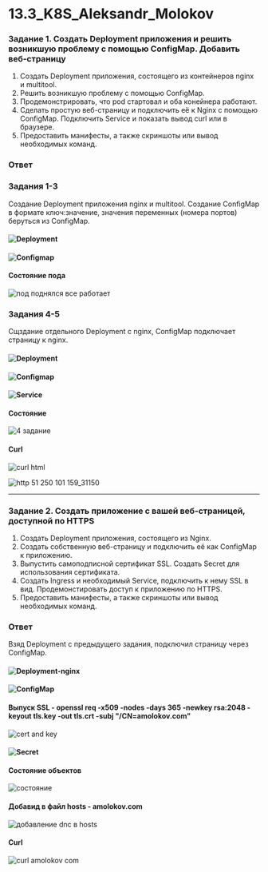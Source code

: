 # 13.3_K8S_Aleksandr_Molokov

### Задание 1. Создать Deployment приложения и решить возникшую проблему с помощью ConfigMap. Добавить веб-страницу

1. Создать Deployment приложения, состоящего из контейнеров nginx и multitool.
2. Решить возникшую проблему с помощью ConfigMap.
3. Продемонстрировать, что pod стартовал и оба конейнера работают.
4. Сделать простую веб-страницу и подключить её к Nginx с помощью ConfigMap. Подключить Service и показать вывод curl или в браузере.
5. Предоставить манифесты, а также скриншоты или вывод необходимых команд.

### Ответ

### Задания 1-3
Создание Deployment приложения nginx и multitool. Создание ConfigMap в формате ключ:значение, значения переменных (номера портов) беруться из 
ConfigMap.

#### ![Deployment](https://github.com/ALEMOLOKOV/13.3_K8S_Aleksandr_Molokov/blob/4d8556ca6fcef1e4437d186e400d8edda26110f0/deployment.yaml)

#### ![Configmap](https://github.com/ALEMOLOKOV/13.3_K8S_Aleksandr_Molokov/blob/4d8556ca6fcef1e4437d186e400d8edda26110f0/configmap.yaml)

#### Состояние пода

![под поднялся все работает](https://github.com/ALEMOLOKOV/13.3_K8S_Aleksandr_Molokov/assets/109212419/cae04a39-ab1a-47d5-8054-19e5b1407669)



### Задания 4-5
Сщздание отдельного Deployment  с nginx, ConfigMap подключает страницу к nginx.

#### ![Deployment](https://github.com/ALEMOLOKOV/13.3_K8S_Aleksandr_Molokov/blob/4d8556ca6fcef1e4437d186e400d8edda26110f0/deploy-nginx.yaml)

#### ![Configmap](https://github.com/ALEMOLOKOV/13.3_K8S_Aleksandr_Molokov/blob/4d8556ca6fcef1e4437d186e400d8edda26110f0/nginx-conf%20configmap.yaml)

#### ![Service](https://github.com/ALEMOLOKOV/13.3_K8S_Aleksandr_Molokov/blob/4d8556ca6fcef1e4437d186e400d8edda26110f0/service%20nginx-conf.yaml)

#### Состояние 

![4 задание](https://github.com/ALEMOLOKOV/13.3_K8S_Aleksandr_Molokov/assets/109212419/26aba700-0ea9-47bc-be62-17ae86892cad)

#### Curl

![curl html](https://github.com/ALEMOLOKOV/13.3_K8S_Aleksandr_Molokov/assets/109212419/e4ff4070-f1d8-4e6c-b4e2-ab9d5bfa2fc0)

![http 51 250 101 159_31150](https://github.com/ALEMOLOKOV/13.3_K8S_Aleksandr_Molokov/assets/109212419/27ca7182-001c-482d-a453-30582d3c2a56)



------

### Задание 2. Создать приложение с вашей веб-страницей, доступной по HTTPS 

1. Создать Deployment приложения, состоящего из Nginx.
2. Создать собственную веб-страницу и подключить её как ConfigMap к приложению.
3. Выпустить самоподписной сертификат SSL. Создать Secret для использования сертификата.
4. Создать Ingress и необходимый Service, подключить к нему SSL в вид. Продемонстировать доступ к приложению по HTTPS. 
5. Предоставить манифесты, а также скриншоты или вывод необходимых команд.


### Ответ

Взяд Deployment c предыдущего задания, подключил страницу через ConfigMap.

#### ![Deployment-nginx]()

#### ![ConfigMap]()

#### Выпуск SSL - openssl req -x509 -nodes -days 365 -newkey rsa:2048 -keyout tls.key -out tls.crt -subj "/CN=amolokov.com"

![cert and key](https://github.com/ALEMOLOKOV/13.3_K8S_Aleksandr_Molokov/assets/109212419/3290ee2e-45e1-45bd-a9f3-4fa13ed6881a)


#### ![Secret]()

#### Состояние объектов

![состояние](https://github.com/ALEMOLOKOV/13.3_K8S_Aleksandr_Molokov/assets/109212419/b0f1a8ea-af20-4859-aca2-3ea698297db6)

#### Добавид в файл hosts - amolokov.com

![добавление dnc в hosts](https://github.com/ALEMOLOKOV/13.3_K8S_Aleksandr_Molokov/assets/109212419/d0e11591-4450-4ffa-a5fe-82e0de69dd50)

#### Curl

![curl amolokov com](https://github.com/ALEMOLOKOV/13.3_K8S_Aleksandr_Molokov/assets/109212419/a7194786-7cf2-4a74-a45c-c3441ee1323f)
